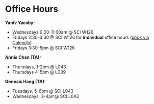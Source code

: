 # Office Hours

**Yaniv Yacoby:** 
* Wednesdays 9:30-11:00am @ SCI W126
* Fridays 2:30-3:30 @ SCI W126 for **individual** office hours ([book via Calendly](https://calendly.com/yanivyacoby/office-hours))
* Fridays 3:30-5pm @ SCI W126
  
**Annie Chen (TA):** 
* Thursdays, 1-2pm @ L043
* Thursdays 4-5pm @ L039

**Genesis Hang (TA):** 
* Tuesdays, 5-6pm @ SCI L043
* Wednesdays, 3-4pm@ SCI L043




